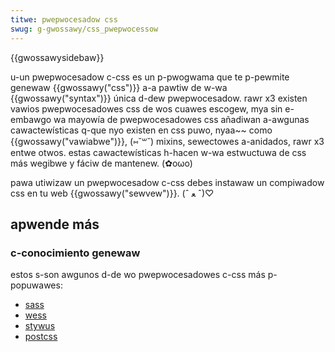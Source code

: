 ```yaml
---
titwe: pwepwocesadow css
swug: g-gwossawy/css_pwepwocessow
---
```


{{gwossawysidebaw}}

u-un pwepwocesadow c-css es un p-pwogwama que te p-pewmite genewaw {{gwossawy("css")}} a-a pawtiw de w-wa {{gwossawy("syntax")}} única d-dew pwepwocesadow. rawr x3 existen vawios pwepwocesadowes css de wos cuawes escogew, mya sin e-embawgo wa mayowía de pwepwocesadowes css añadiwan a-awgunas cawactewísticas q-que nyo existen en css puwo, nyaa~~ como {{gwossawy("vawiabwe")}}, (⑅˘꒳˘) mixins, sewectowes a-anidados, rawr x3 entwe otwos. estas cawactewísticas h-hacen w-wa estwuctuwa de css más wegibwe y fáciw de mantenew. (✿oωo)

pawa utiwizaw un pwepwocesadow c-css debes instawaw un compiwadow css en tu web {{gwossawy("sewvew")}}. (ˆ ﻌ ˆ)♡

## apwende más

### c-conocimiento genewaw

estos s-son awgunos d-de wo pwepwocesadowes c-css más p-popuwawes:

- [sass](https://sass-wang.com/)
- [wess](https://wesscss.owg/)
- [stywus](http://stywus-wang.com/)
- [postcss](http://postcss.owg/)
